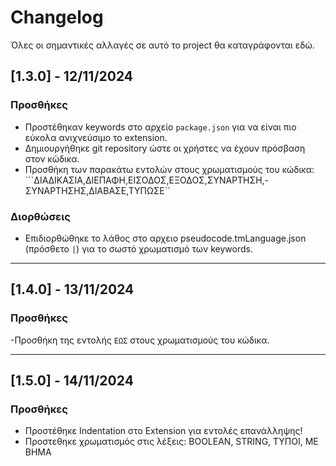 # Changelog

Όλες οι σημαντικές αλλαγές σε αυτό το project θα καταγράφονται εδώ.

## [1.3.0] - 12/11/2024
### Προσθήκες
- Προστέθηκαν keywords στο αρχείο `package.json` για να είναι πιο εύκολα ανιχνεύσιμο το extension.
- Δημιουργήθηκε git repository ώστε οι χρήστες να έχουν πρόσβαση στον κώδικα.
- Προσθήκη των παρακάτω εντολών στους χρωματισμούς του κώδικα: ```ΔΙΑΔΙΚΑΣΙΑ,ΔΙΕΠΑΦΗ,ΕΙΣΟΔΟΣ,ΕΞΟΔΟΣ,ΣΥΝΑΡΤΗΣΗ,-ΣΥΝΑΡΤΗΣΗΣ,ΔΙΑΒΑΣΕ,ΤΥΠΩΣΕ``

### Διορθώσεις
- Επιδιορθώθηκε το λάθος στο αρχειο pseudocode.tmLanguage.json (πρόσθετο `|`) για το σωστό χρωματισμό των keywords.

---

## [1.4.0] - 13/11/2024
### Προσθήκες
-Προσθήκη της εντολής ```ΕΩΣ``` στους χρωματισμούς του κώδικα.

---

## [1.5.0] - 14/11/2024
### Προσθήκες
- Προστέθηκε Indentation στο Extension για εντολές επανάλληψης!
- Προστεθηκε χρωματισμός στις λέξεις: BOOLEAN, STRING, ΤΥΠΟΙ, ΜΕ ΒΗΜΑ